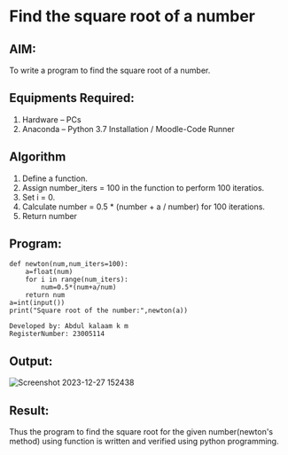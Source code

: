 # Find the square root of a number

## AIM:
To write a program to find the square root of a number.

## Equipments Required:
1. Hardware – PCs
2. Anaconda – Python 3.7 Installation / Moodle-Code Runner

## Algorithm
1. Define a function.
2. Assign number_iters = 100 in the function to perform 100 iteratios.
3. Set i = 0.
4. Calculate  number = 0.5 * (number + a / number) for 100 iterations.
5. Return number

## Program:
```
def newton(num,num_iters=100):
    a=float(num)
    for i in range(num_iters):
        num=0.5*(num+a/num)
    return num
a=int(input())
print("Square root of the number:",newton(a))
```
```
Developed by: Abdul kalaam k m
RegisterNumber: 23005114 

```

## Output:
![Screenshot 2023-12-27 152438](https://github.com/dfghytr/Square-root-of-a-number/assets/138970628/f57300c2-62a1-42d1-8389-43bd9d0651bb)



## Result:
Thus the program to find the square root for the given number(newton's method) using function is written and verified using python programming.
